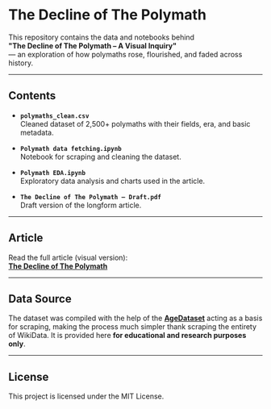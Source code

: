 # The Decline of The Polymath

This repository contains the data and notebooks behind  
**"The Decline of The Polymath – A Visual Inquiry"**  
— an exploration of how polymaths rose, flourished, and faded across history.

---

## Contents

- **`polymaths_clean.csv`**  
  Cleaned dataset of 2,500+ polymaths with their fields, era, and basic metadata.

- **`Polymath data fetching.ipynb`**  
  Notebook for scraping and cleaning the dataset.

- **`Polymath EDA.ipynb`**  
  Exploratory data analysis and charts used in the article.

- **`The Decline of The Polymath – Draft.pdf`**  
  Draft version of the longform article.

---

## Article

Read the full article (visual version):  
[**The Decline of The Polymath**](https://ezzio.vercel.app/mstag/the-decline-of-the-polymath/)

---

## Data Source

The dataset was compiled with the help of the [**AgeDataset**](https://github.com/Moradnejad/AgeDataset/tree/main) acting as a basis for scraping, making the process much simpler thank scraping the entirety of WikiData.
It is provided here **for educational and research purposes only**.

---

## License

This project is licensed under the MIT License.
